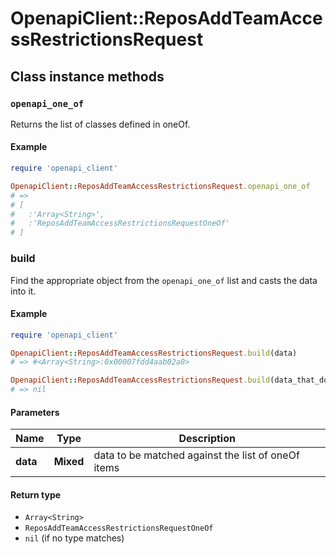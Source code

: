 # OpenapiClient::ReposAddTeamAccessRestrictionsRequest

## Class instance methods

### `openapi_one_of`

Returns the list of classes defined in oneOf.

#### Example

```ruby
require 'openapi_client'

OpenapiClient::ReposAddTeamAccessRestrictionsRequest.openapi_one_of
# =>
# [
#   :'Array<String>',
#   :'ReposAddTeamAccessRestrictionsRequestOneOf'
# ]
```

### build

Find the appropriate object from the `openapi_one_of` list and casts the data into it.

#### Example

```ruby
require 'openapi_client'

OpenapiClient::ReposAddTeamAccessRestrictionsRequest.build(data)
# => #<Array<String>:0x00007fdd4aab02a0>

OpenapiClient::ReposAddTeamAccessRestrictionsRequest.build(data_that_doesnt_match)
# => nil
```

#### Parameters

| Name | Type | Description |
| ---- | ---- | ----------- |
| **data** | **Mixed** | data to be matched against the list of oneOf items |

#### Return type

- `Array<String>`
- `ReposAddTeamAccessRestrictionsRequestOneOf`
- `nil` (if no type matches)

